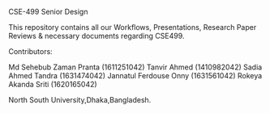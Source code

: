 CSE-499 Senior Design

This repository contains all our Workflows, Presentations, Research Paper Reviews & necessary documents regarding CSE499.

Contributors:

Md Sehebub Zaman Pranta (1611251042)
Tanvir Ahmed (1410982042)
Sadia Ahmed Tandra (1631474042)
Jannatul Ferdouse Onny (1631561042)
Rokeya Akanda Sriti (1620165042)

North South University,Dhaka,Bangladesh.
